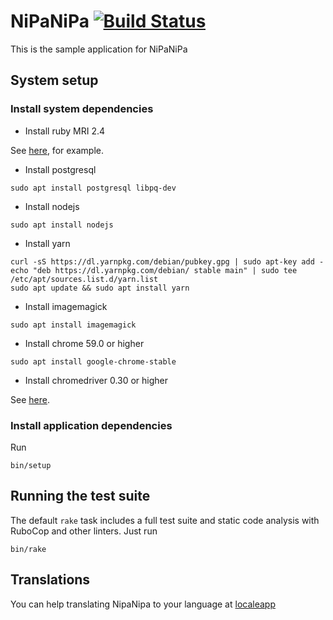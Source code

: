 # NiPaNiPa [![Build Status][ci-badge]][ci-url]

This is the sample application for NiPaNiPa

[ci-badge]: https://circleci.com/gh/deivid-rodriguez/nipanipa.svg?style=svg
[ci-url]: https://circleci.com/gh/deivid-rodriguez/nipanipa

## System setup

### Install system dependencies

* Install ruby MRI 2.4

See [here](https://github.com/postmodern/ruby-install), for example.

* Install postgresql

```shell
sudo apt install postgresql libpq-dev
```

* Install nodejs

```shell
sudo apt install nodejs
```

* Install yarn

```shell
curl -sS https://dl.yarnpkg.com/debian/pubkey.gpg | sudo apt-key add -
echo "deb https://dl.yarnpkg.com/debian/ stable main" | sudo tee /etc/apt/sources.list.d/yarn.list
sudo apt update && sudo apt install yarn
```

* Install imagemagick

```shell
sudo apt install imagemagick
```

* Install chrome 59.0 or higher

```shell
sudo apt install google-chrome-stable
```

* Install chromedriver 0.30 or higher

See [here](https://sites.google.com/a/chromium.org/chromedriver/getting-started).

### Install application dependencies

Run

```shell
bin/setup
```

## Running the test suite

The default `rake` task includes a full test suite and static code analysis
with RuboCop and other linters. Just run

```
bin/rake
```

## Translations

You can help translating NipaNipa to your language at
[localeapp](https://www.localeapp.com/projects/7834)
